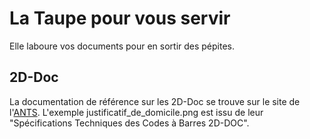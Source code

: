 # La Taupe pour vous servir

Elle laboure vos documents pour en sortir des pépites.

## 2D-Doc

La documentation de référence sur les 2D-Doc se trouve sur le site de l'[ANTS](https://ants.gouv.fr/nos-missions/les-solutions-numeriques/2d-doc).
L'exemple justificatif_de_domicile.png est issu de leur "Spécifications Techniques des Codes à Barres 2D-DOC".
